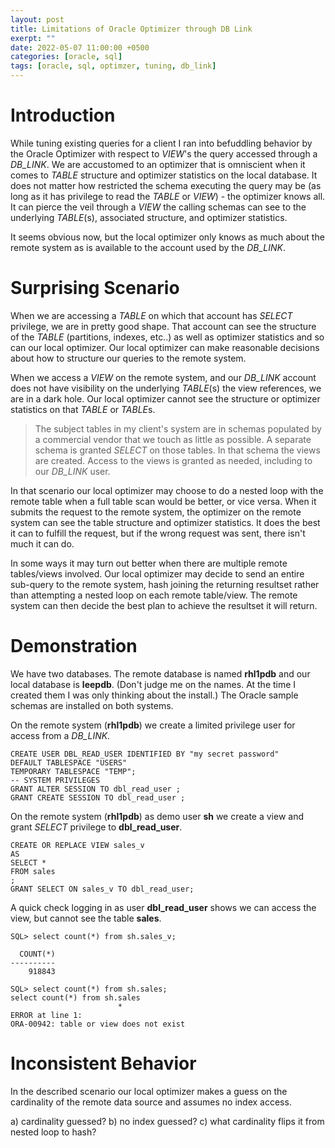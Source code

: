 ```yaml
---
layout: post
title: Limitations of Oracle Optimizer through DB Link
exerpt: ""
date: 2022-05-07 11:00:00 +0500
categories: [oracle, sql]
tags: [oracle, sql, optimzer, tuning, db_link]
---
```

# Introduction

While tuning existing queries for a client I ran into befuddling behavior by the Oracle Optimizer
with respect to *VIEW*'s the query accessed through a *DB_LINK*. We are accustomed to an optimizer
that is omniscient when it comes to *TABLE* structure and optimizer statistics on the local database. It does
not matter how restricted the schema executing the query may be (as long as it has privilege
to read the *TABLE* or *VIEW*) - the optimizer knows all. It can pierce the veil through a *VIEW* the
calling schemas can see to the underlying *TABLE*(s), associated structure, and optimizer statistics.

It seems obvious now, but the local optimizer only knows as much about the remote system as is available
to the account used by the *DB_LINK*.

# Surprising Scenario

When we are accessing a *TABLE* on which that account has *SELECT* privilege,
we are in pretty good shape. That account can see the structure of the *TABLE* (partitions, indexes, etc..)
as well as optimizer statistics and so can our local optimizer. 
Our local optimizer can make reasonable decisions about how to structure
our queries to the remote system. 

When we access a *VIEW* on the remote system, and our *DB_LINK* account
does not have visibility on the underlying *TABLE*(s) the view references, we are in a dark hole. Our local optimizer
cannot see the structure or optimizer statistics on that *TABLE* or *TABLE*s. 

> The subject tables in my client's system are in schemas populated by a commercial vendor that we
> touch as little as possible.
> A separate schema is granted *SELECT* on those tables. In that schema the views are created.
> Access to the views is granted as needed, including to our *DB_LINK* user. 

In that scenario our local optimizer may choose to do a nested loop with the remote table when a full
table scan would be better, or vice versa. When it submits the request to the remote system, the optimizer
on the remote system can see the table structure and optimizer statistics. It does the best it can to fulfill
the request, but if the wrong request was sent, there isn't much it can do. 

In some ways it may turn out better
when there are multiple remote tables/views involved. Our local optimizer may decide to send 
an entire sub-query to the remote system, hash joining the returning resultset rather than attempting a nested loop
on each remote table/view. The remote system can then decide the best plan to achieve
the resultset it will return. 

# Demonstration

We have two databases. The remote database is named **rhl1pdb** and our local database is **leepdb**. (Don't judge me on 
the names. At the time I created them I was only thinking about the install.) The Oracle sample
schemas are installed on both systems.

On the remote system (**rhl1pdb**) we create a limited privilege user for access from a *DB_LINK*.

```plsql
CREATE USER DBL_READ_USER IDENTIFIED BY "my secret password"  
DEFAULT TABLESPACE "USERS"
TEMPORARY TABLESPACE "TEMP";
-- SYSTEM PRIVILEGES
GRANT ALTER SESSION TO dbl_read_user ;
GRANT CREATE SESSION TO dbl_read_user ;
```

On the remote system (**rhl1pdb**) as demo user **sh** we create a view and grant *SELECT* privilege
to **dbl_read_user**. 


```plsql
CREATE OR REPLACE VIEW sales_v
AS
SELECT *
FROM sales
;
GRANT SELECT ON sales_v TO dbl_read_user;
```

A quick check logging in as user **dbl_read_user** shows we can access the view, but cannot see the table **sales**.

```
SQL> select count(*) from sh.sales_v;

  COUNT(*)
----------
    918843

SQL> select count(*) from sh.sales;
select count(*) from sh.sales
                        *
ERROR at line 1:
ORA-00942: table or view does not exist
```




# Inconsistent Behavior

In the described scenario our local optimizer makes a guess on the cardinality of the remote data source
and assumes no index access.

a) cardinality guessed?
b) no index guessed?
c) what cardinality flips it from nested loop to hash?
